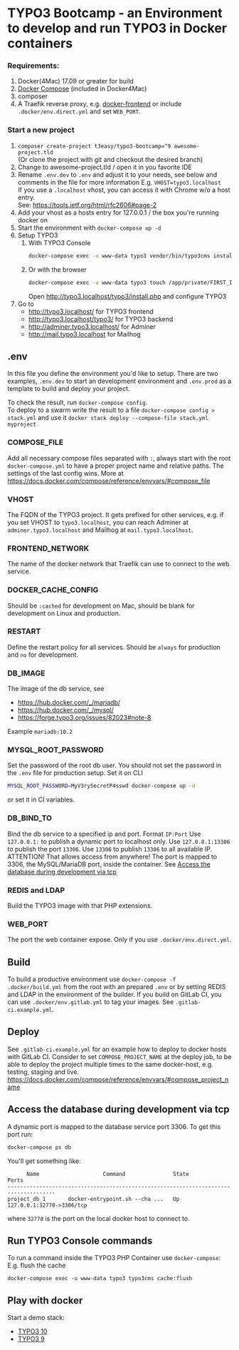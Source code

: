 # TYPO3 Bootcamp - an Environment to develop and run TYPO3 in Docker containers

### Requirements:
1.  Docker(4Mac) 17.09 or greater for build
1.  [Docker Compose](https://docs.docker.com/compose/install/) (included in Docker4Mac)
1.  composer
1.  A Traefik reverse proxy, e.g. [docker-frontend](https://github.com/t3easy/docker-frontend)
    or include `.docker/env.direct.yml` and set `WEB_PORT`.

### Start a new project
1.  `composer create-project t3easy/typo3-bootcamp=^9 awesome-project.tld`  
    (Or clone the project with git and checkout the desired branch)
1.  Change to awesome-project.tld / open it in you favorite IDE
1.  Rename `.env.dev` to `.env` and adjust it to your needs, see below and comments in the file for more information
    E.g. `VHOST=typo3.localhost`  
    If you use a `.localhost` vhost, you can access it with Chrome w/o a host entry.  
    See: <https://tools.ietf.org/html/rfc2606#page-2>
1.  Add your vhost as a hosts entry for 127.0.0.1 / the box you're running docker on
1.  Start the environment with `docker-compose up -d`
1.  Setup TYPO3  
    1.  With TYPO3 Console  
        ```bash
        docker-compose exec -u www-data typo3 vendor/bin/typo3cms install:setup
        ```
    1.  Or with the browser  
        ```bash
        docker-compose exec -u www-data typo3 touch /app/private/FIRST_INSTALL
        ```
        Open <http://typo3.localhost/typo3/install.php> and configure TYPO3
1.  Go to
    * <http://typo3.localhost/> for TYPO3 frontend
    * <http://typo3.localhost/typo3/> for TYPO3 backend
    * <http://adminer.typo3.localhost/> for Adminer
    * <http://mail.typo3.localhost> for Mailhog

## .env
In this file you define the environment you'd like to setup.
There are two examples, `.env.dev` to start an development environment and `.env.prod` as a template to build and deploy your project.

To check the result, run `docker-compose config`.  
To deploy to a swarm write the result to a file `docker-compose config > stack.yml` and use it `docker stack deploy --compose-file stack.yml myproject`

### COMPOSE_FILE
Add all necessary compose files separated with `:`, always start with the root `docker-compose.yml` to have a proper project name and relative paths.
The settings of the last config wins.
More at <https://docs.docker.com/compose/reference/envvars/#compose_file>

### VHOST
The FQDN of the TYPO3 project.
It gets prefixed for other services, e.g. if you set VHOST to `typo3.localhost`,
you can reach Adminer at `adminer.typo3.localhost` and Mailhog at `mail.typo3.localhost`.

### FRONTEND_NETWORK
The name of the docker network that Traefik can use to connect to the web service.

### DOCKER_CACHE_CONFIG
Should be `:cached` for development on Mac, should be blank for development on Linux and production.

### RESTART
Define the restart policy for all services.
Should be `always` for production and `no` for development.

### DB_IMAGE
The image of the db service, see

* <https://hub.docker.com/_/mariadb/>
* <https://hub.docker.com/_/mysql/>
* <https://forge.typo3.org/issues/82023#note-8>

Example `mariadb:10.2`

### MYSQL_ROOT_PASSWORD
Set the password of the root db user.
You should not set the password in the `.env` file for production setup.
Set it on CLI 
```bash
MYSQL_ROOT_PASSWORD=MyV3rySecretP4sswd docker-compose up -d
```
or set it in CI variables.

### DB_BIND_TO
Bind the db service to a specified ip and port.
Format `IP:Port`
Use `127.0.0.1:` to publish a dynamic port to localhost only.
Use `127.0.0.1:13306` to publish the port `13306`.
Use `13306` to publish `13306` to all available IP. ATTENTION! That allows access from anywhere!
The port is mapped to 3306, the MySQL/MariaDB port, inside the container.
See [Access the database during development via tcp](#access-the-database-during-development-via-tcp)

### REDIS and LDAP
Build the TYPO3 image with that PHP extensions.

### WEB_PORT
The port the web container expose. Only if you use `.docker/env.direct.yml`.

## Build
To build a productive environment use `docker-compose -f .docker/build.yml` from the root with an prepared `.env`
or by setting REDIS and LDAP in the environment of the builder.
If you build on GitLab CI, you can use `.docker/env.gitlab.yml` to tag your images.
See `.gitlab-ci.example.yml`.

## Deploy
See `.gitlab-ci.example.yml` for an example how to deploy to docker hosts with GitLab CI.
Consider to set `COMPOSE_PROJECT_NAME` at the deploy job, to be able to deploy the project multiple times to the same docker-host, e.g. testing, staging and live.
<https://docs.docker.com/compose/reference/envvars/#compose_project_name>

## Access the database during development via tcp
A dynamic port is mapped to the database service port 3306. To get this port run:
```bash
docker-compose ps db
```
You'll get something like:
```
      Name                    Command               State             Ports          
-------------------------------------------------------------------------------------
project_db_1       docker-entrypoint.sh --cha ...   Up      127.0.0.1:32770->3306/tcp
```
where `32770` is the port on the local docker host to connect to. 

## Run TYPO3 Console commands

To run a command inside the TYPO3 PHP Container use `docker-compose`:
E.g. flush the cache
```
docker-compose exec -u www-data typo3 typo3cms cache:flush
```

## Play with docker
Start a demo stack:
*  [TYPO3 10](https://labs.play-with-docker.com/?stack=https://raw.githubusercontent.com/t3easy/docker-typo3/10.x/.docker/pwd/stack.yml)
*  [TYPO3 9](https://labs.play-with-docker.com/?stack=https://raw.githubusercontent.com/t3easy/docker-typo3/9.x/.docker/pwd/stack.yml)
